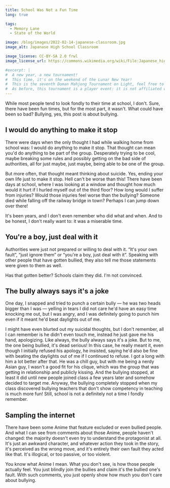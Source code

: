 ```yaml
---
title: School Was Not a Fun Time
long: true

tags:
  - Memory Lane
  - State of the World

image: /blog/images/2022-02-14-japanese-classroom.jpg
image_alt: Japanase High School Classroom

image_license: CC-BY-SA 2.0 frwl
image_license_url: https://commons.wikimedia.org/wiki/File:Japanese_high_school_classroom.jpg

#excerpt: |
#  A new year, a new tournament!
#  This time, it's on the weekend of the Lunar New Year!
#  This is the seventh Doman Mahjong Tournament on Light, feel free to make an alt to join.
#  As before, this tournament is a player event: it is not affiliated with FFXIV etc.
---
```

While most people tend to look fondly to their time at school, I don't.
Sure, there have been fun times, but for the most part, it wasn't.
What could have been so bad?
Bullying, yes, this post is about bullying.
<!--more-->

## I would do anything to make it stop

There were days when the only thought I had while walking home from school was: I would do anything to make it stop.
That thought can mean you'd do anything to be part of the group.
Desperately trying to be cool, maybe breaking some rules and possibly getting on the bad side of authorities, all for just maybe, just maybe, being able to be one of the group.

But more often, that thought meant thinking about suicide.
Yes, ending your own life just to make it stop.
Hell can't be worse than this!
There have been days at school, where I was looking at a window and thought how much would it hurt if I hurled myself out of the third floor?
How long would I suffer from injuries?
Would those injuries feel worse than the bullying?
Someone died while falling off the railway bridge in town?
Perhaps I can jump down over there!

It's been years, and I don't even remember who did what and when.
And to be honest, I don't really want to: it was a miserable time.

## You're a boy, just deal with it

Authorities were just not prepared or willing to deal with it.
“It's your own fault”, “just ignore them” or “you're a boy, just deal with it”.
Speaking with other people that have gotten bullied, they also tell me those statements were given to them as well.

Has that gotten better?
Schools claim they did.
I'm not convinced.

## The bully always says it's a joke

One day, I snapped and tried to punch a certain bully — he was two heads bigger than I was — yelling in tears I did not care he'd have an easy time knocking me out, but I was angry, and I was definitely going to punch him even if it meant he'd beat daylights out of me.

I might have even blurted out my suicidal thoughts, but I don't remember, all I can remember is he didn't even touch me, instead he just gave me his hand, apologizing.
Like always, the bully always says it's a joke.
But to me, the one being bullied, it's dead serious!
In this case, he really meant it, even though I initially refused his apology, he insisted, saying he'd also be fine with beating the daylights out of me if I continued to refuse.
I got a long with him a lot better after that.
He was a chill guy, but with me being a nerdy Asian guy, I wasn't a good fit for his clique, which was the group that was getting in relationship and publicly kissing.
And the bullying stopped, at least it did until new people joined class a few years later and somehow decided to target me.
Anyway, the bullying completely stopped when my class discovered bullying teachers that don't show competency in teaching is much more fun!
Still, school is not a definitely not a time I fondly remember.

## Sampling the internet

There have been some Anime that feature excluded or even bullied people.
And what I can see from comments about those Anime, people haven't changed: the majority doesn't even try to understand the protagonist at all.
It's just an awkward character, and whatever action they took in the story, it's perceived as the wrong move, and it's entirely their own fault they acted like that.
It's illogical, or too passive, or too violent.

You know what Anime I mean.
What you don't see, is how those people actually feel.
You just blindly join the bullies and claim it's the bullied one's fault.
With such comments, you just openly show how much you don't care about bullying.
